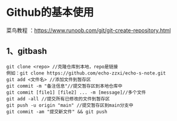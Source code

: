 # Github的基本使用

菜鸟教程 ：https://www.runoob.com/git/git-create-repository.html

## 1、gitbash

```shell
git clone <repo> //克隆仓库到本地，repo是链接
例如：git clone https://github.com/echo-zzxi/echo-s-note.git
git add <文件名> //添加文件到暂存区
git commit -m "备注信息"//提交暂存区到本地仓库中
git commit [file1] [file2] ... -m [message]//多个文件
git add -all //提交所有已修改的文件到暂存区
git push -u origin "main" //提交暂存区到main分支中
git commit -am "提交新文件" && git push


```





